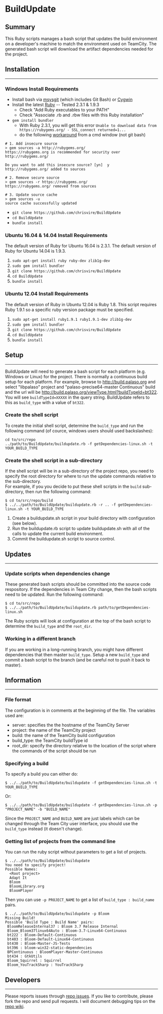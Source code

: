 # BuildUpdate

## Summary
This Ruby scripts manages a bash script that updates the build environment on a 
developer's machine to match the environment used on TeamCity.  The generated
bash script will download the artifact dependencies needed for the project.

## Installation
---
### Windows Install Requirements
* Install bash via [msysgit](http://msysgit.github.io/) (which includes Git Bash) or [Cygwin](http://www.cygwin.com/)
* Install the latest [Ruby](http://rubyinstaller.org/downloads/) -- Tested 2.3.1 & 1.9.3
  * Check "Add Ruby executables to your PATH"
  * Check "Associate .rb and .rbw files with this Ruby installation"
* `gem install bundler`
  * With Ruby 2.3.1, you will get this error `Unable to download data from https://rubygems.org/ - SSL_connect returned=1...` 
  * do the following [workaround](https://gist.github.com/eyecatchup/20a494dff3094059d71d) from a cmd window (not git bash)
  
```
# 1. Add insecure source
> gem sources -a http://rubygems.org/
https://rubygems.org is recommended for security over http://rubygems.org/

Do you want to add this insecure source? [yn]  y
http://rubygems.org/ added to sources

# 2. Remove secure source
> gem sources -r https://rubygems.org/
https://rubygems.org/ removed from sources

# 3. Update source cache
> gem sources -u
source cache successfully updated
```

* `git clone https://github.com/chrisvire/BuildUpdate`
* `cd BuildUpdate`
* `bundle install`

### Ubuntu 16.04 & 14.04 Install Requirements
The default version of Ruby for Ubuntu 16.04 is 2.3.1.
The default version of Ruby for Ubuntu 14.04 is 1.9.3.

1. `sudo apt-get install ruby ruby-dev zlib1g-dev`
2. `sudo gem install bundler`
3. `git clone https://github.com/chrisvire/BuildUpdate`
4. `cd BuildUpdate`
5. `bundle install`

### Ubuntu 12.04 Install Requirements
The default version of Ruby in Ubuntu 12.04 is Ruby 1.8.  This script requires
Ruby 1.9.1 so a specific ruby version package must be specified.

1. `sudo apt-get install ruby1.9.1 ruby1.9.1-dev zlib1g-dev`
2. `sudo gem install bundler`
3. `git clone https://github.com/chrisvire/BuildUpdate`
4. `cd BuildUpdate`
5. `bundle install`

## Setup
---
BuildUpdate will need to generate a bash script for each platform (e.g. Windows or Linux)
for the project.  There is normally a continuous build setup for each platform.  For example,
browse to http://build.palaso.org and select "libpalaso" project and 
"palaso-precise64-master Continuous" build and the url will be 
http://build.palaso.org/viewType.html?buildTypeId=bt322.  You will see `buildTypeId=XXXXX` 
in the query string.  BuildUpdate refers to this as `build_type` with a value of `bt322`.
   
### Create the shell script
To create the initial shell script, determine the `build_type` and run the following command
(of cource, windows users should used backslashes):

```
cd to/src/repo
../path/to/BuildUpdate/buildupdate.rb -f getDependencies-linux.sh -t YOUR_BUILD_TYPE
```

### Create the shell script in a sub-directory
If the shell script will be in a sub-directory of the project repo, you need to specify
the root directory for where to run the update commands relative to the sub-directory.  
For example, if you you decide to put these shell scripts in the `build` sub-directory,
then run the following command:

```
$ cd to/src/repo/build
$ ../../path/to/BuildUpdate/buildupdate.rb -r .. -f getDependencies-linux.sh -t YOUR_BUILD_TYPE
```

1. Create a buildupdate.sh script in your build directory with configuration (see below).  
2. Run the buildupdate.rb script to update buildupdate.sh with all of the calls to update the current build environment.
3. Commit the buildupdate.sh script to source control.

## Updates
---
### Update scripts when dependencies change
These generated bash scripts should be committed into the source code respository.  If the 
dependencies in Team City change, then the bash scripts need to be updated. Run the following command:

```
$ cd to/src/repo
$ ../../path/to/BuildUpdate/buildupdate.rb path/to/getDependencies-linux.sh
```

The Ruby scripts will look at configuration at the top of the bash script to determine
the `build_type` and the `root_dir`.

### Working in a different branch
If you are working in a long-running branch, you might have different dependencies 
that then master `build_type`.  Setup a new `build_type` and commit a bash script to the
branch (and be careful not to push it back to master).
 
## Information
---
### File format

The configuration is in comments at the beginning of the file.  The variables used are: 
* server: specifies the the hostname of the TeamCity Server
* project: the name of the TeamCity project
* build: the name of the TeamCity build configuration
* build_type: the TeamCity buildType id
* root_dir: specify the directory relative to the location of the script where the
commands of the script should be run

### Specifying a build
To specify a build you can either do:
```
$ ../../path/to/BuildUpdate/buildupdate -f getDependencies-linux.sh -t YOUR_BUILD_TYPE
```
Or:
```
$ ../../path/to/BuildUpdate/buildupdate -f getDependencies-linux.sh -p "PROJECT_NAME" -b "BUILD_NAME"
```

Since the `PROJECT_NAME` and `BUILD_NAME` are just labels which can be changed through
the Team City user interface, you should use the `build_type` instead (it doesn't change).

### Getting list of projects from the command line
You can run the ruby script without parameters to get a list of projects.

```
$ ../../path/to/BuildUpdate/buildupdate
You need to specify project!
Possible Names:
  <Root project>
  Adapt It
  Bloom
  BloomLibrary.org
  BloomPlayer
```

Then you can use `-p PROJECT_NAME` to get a list of `build_type : build_name` pairs.

 ```
 $ ../../path/to/BuildUpdate/buildupdate -p Bloom
Missing Build!
Possible 'Build Type : Build Name' pairs:
  BloomReleaseInternal37 : Bloom 3.7 Release Internal
  Bloom_Bloom37linux64Auto : Bloom-3.7-Linux64-Continuous
  bt222 : Bloom-Default-Continuous
  bt403 : Bloom-Default-Linux64-Continuous
  bt430 : Bloom-Master-JS-Tests
  bt396 : bloom-win32-static-dependencies
  BPContinuous : BloomPlayer-Master-Continuous
  bt434 : GtkUtils
  Bloom_Squirrel : Squirrel
  Bloom_YouTrackSharp : YouTrackSharp
```
## Developers
---
Please reports issues through [repo issues](https://github.com/chrisvire/BuildUpdate/issues/).
If you like to contribute, please fork the repo and send pull requests.
I will document debugging tips on the [repo wiki](https://github.com/chrisvire/BuildUpdate/wiki).
